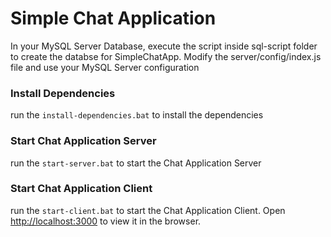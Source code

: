 # Simple Chat Application


In your MySQL Server Database, execute the script inside sql-script folder to create the databse for SimpleChatApp. Modify the server/config/index.js file and use your MySQL Server configuration


### Install Dependencies

run the `install-dependencies.bat` to install the dependencies


### Start Chat Application Server

run the `start-server.bat` to start the Chat Application Server


### Start Chat Application Client

run the `start-client.bat` to start the Chat Application Client. 
Open [http://localhost:3000](http://localhost:3000) to view it in the browser.
